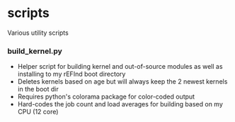 # scripts
Various utility scripts

### build_kernel.py
- Helper script for building kernel and out-of-source modules as well as installing to
  my rEFInd boot directory
- Deletes kernels based on age but will always keep the 2 newest kernels in the boot dir
- Requires python's colorama package for color-coded output
- Hard-codes the job count and load averages for building based on my CPU (12 core)